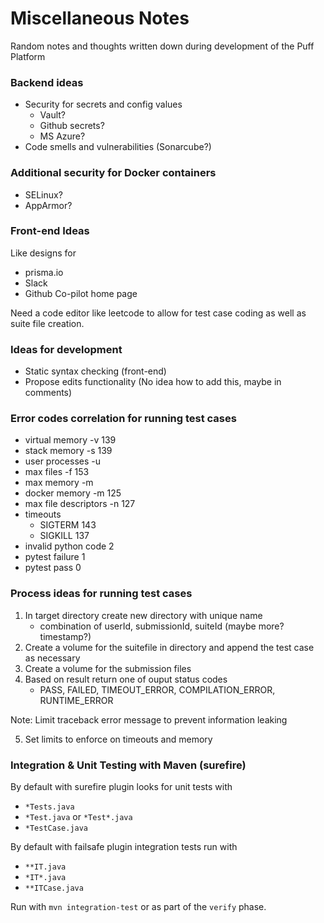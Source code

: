 # Miscellaneous Notes
Random notes and thoughts written down during development of the Puff Platform

### Backend ideas
* Security for secrets and config values
    * Vault?
    * Github secrets?
    * MS Azure?
* Code smells and vulnerabilities (Sonarcube?)

### Additional security for Docker containers
* SELinux?
* AppArmor?

### Front-end Ideas
Like designs for
* prisma.io
* Slack
* Github Co-pilot home page

Need a code editor like leetcode to allow for test case coding as well as suite file creation.

### Ideas for development
* Static syntax checking (front-end)
* Propose edits functionality (No idea how to add this, maybe in comments)

### Error codes correlation for running test cases
* virtual memory -v 139
* stack memory -s 139
* user processes -u
* max files -f 153
* max memory -m
* docker memory -m 125
* max file descriptors -n 127
* timeouts
    * SIGTERM 143
    * SIGKILL 137
* invalid python code 2
* pytest failure 1
* pytest pass 0

### Process ideas for running test cases
1. In target directory create new directory with unique name
    * combination of userId, submissionId, suiteId (maybe more? timestamp?)
2. Create a volume for the suitefile in directory and append the test case as necessary
3. Create a volume for the submission files
4. Based on result return one of ouput status codes
    * PASS, FAILED, TIMEOUT_ERROR, COMPILATION_ERROR, RUNTIME_ERROR

Note: Limit traceback error message to prevent information leaking

5. Set limits to enforce on timeouts and memory

### Integration & Unit Testing with Maven (surefire)
By default with surefire plugin looks for unit tests with 
* `*Tests.java`
* `*Test.java` or `*Test*.java`
* `*TestCase.java`

By default with failsafe plugin integration tests run with
* `**IT.java`
* `*IT*.java`
* `**ITCase.java`

Run with `mvn integration-test` or as part of the `verify` phase.